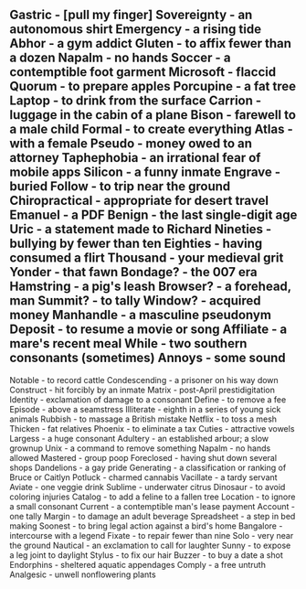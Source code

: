   Gastric - [pull my finger]
  Sovereignty - an autonomous shirt
  Emergency - a rising tide
  Abhor - a gym addict
  Gluten - to affix fewer than a dozen
  Napalm - no hands
  Soccer - a contemptible foot garment
  Microsoft - flaccid
  Quorum - to prepare apples
  Porcupine - a fat tree
  Laptop - to drink from the surface
  Carrion - luggage in the cabin of a plane
  Bison - farewell to a male child
  Formal - to create everything
  Atlas - with a female
  Pseudo - money owed to an attorney
  Taphephobia - an irrational fear of mobile apps
  Silicon - a funny inmate
  Engrave - buried
  Follow - to trip near the ground
  Chiropractical - appropriate for desert travel
  Emanuel - a PDF
  Benign - the last single-digit age
  Uric - a statement made to Richard
  Nineties - bullying by fewer than ten
  Eighties - having consumed a flirt
  Thousand - your medieval grit
  Yonder - that fawn
  Bondage? - the 007 era
  Hamstring - a pig's leash
  Browser? - a forehead, man
  Summit? - to tally
  Window? - acquired money
  Manhandle - a masculine pseudonym
  Deposit - to resume a movie or song
  Affiliate - a mare's recent meal
  While - two southern consonants (sometimes)
  Annoys - some sound
  ----
  Notable - to record cattle
  Condescending - a prisoner on his way down
  Construct - hit forcibly by an inmate
  Matrix - post-April prestidigitation
  Identity - exclamation of damage to a consonant
  Define - to remove a fee
  Episode - above a seamstress
  Illiterate - eighth in a series of young sick animals
  Rubbish - to massage a British mistake
  Netflix - to toss a mesh
  Thicken - fat relatives
  Phoenix - to eliminate a tax
  Cuties - attractive vowels
  Largess - a huge consonant
  Adultery - an established arbour; a slow grownup
  Unix - a command to remove something
  Napalm - no hands allowed
  Mastered - group poop
  Foreclosed - having shut down several shops
  Dandelions - a gay pride
  Generating - a classification or ranking of Bruce or Caitlyn
  Potluck - charmed cannabis
  Vacillate - a tardy servant
  Aviate - one veggie drink
  Sublime - underwater citrus 
  Dinosaur - to avoid coloring injuries
  Catalog - to add a feline to a fallen tree
  Location - to ignore a small consonant
  Current - a contemptible man's lease payment
  Account - one tally
  Margin - to damage an adult beverage
  Spreadsheet - a step in bed making
  Soonest - to bring legal action against a bird's home
  Bangalore - intercourse with a legend
  Fixate - to repair fewer than nine
  Solo - very near the ground
  Nautical - an exclamation to call for laughter
  Sunny - to expose a leg joint to daylight
  Stylus - to fix our hair
  Buzzer - to buy a date a shot
  Endorphins - sheltered aquatic appendages
  Comply - a free untruth
  Analgesic - unwell nonflowering plants